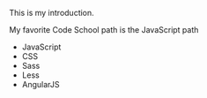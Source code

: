 This is my introduction.

My favorite Code School path is the JavaScript path

* JavaScript
* CSS
* Sass
* Less
* AngularJS
